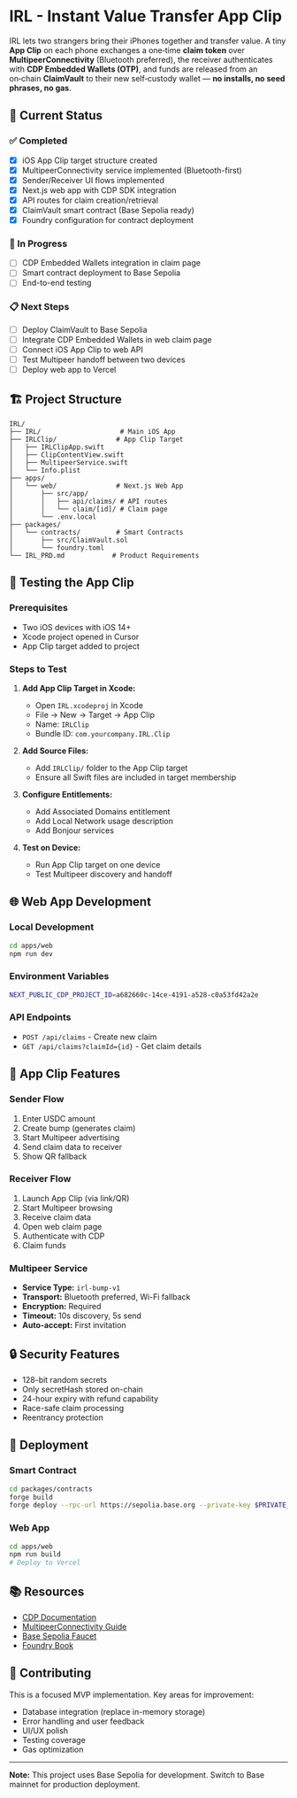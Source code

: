 # IRL - Instant Value Transfer App Clip

IRL lets two strangers bring their iPhones together and transfer value. A tiny **App Clip** on each phone exchanges a one‑time **claim token** over **MultipeerConnectivity** (Bluetooth preferred), the receiver authenticates with **CDP Embedded Wallets (OTP)**, and funds are released from an on‑chain **ClaimVault** to their new self‑custody wallet — **no installs, no seed phrases, no gas**.

## 🚀 Current Status

### ✅ Completed
- [x] iOS App Clip target structure created
- [x] MultipeerConnectivity service implemented (Bluetooth-first)
- [x] Sender/Receiver UI flows implemented
- [x] Next.js web app with CDP SDK integration
- [x] API routes for claim creation/retrieval
- [x] ClaimVault smart contract (Base Sepolia ready)
- [x] Foundry configuration for contract deployment

### 🔄 In Progress
- [ ] CDP Embedded Wallets integration in claim page
- [ ] Smart contract deployment to Base Sepolia
- [ ] End-to-end testing

### 📋 Next Steps
- [ ] Deploy ClaimVault to Base Sepolia
- [ ] Integrate CDP Embedded Wallets in web claim page
- [ ] Connect iOS App Clip to web API
- [ ] Test Multipeer handoff between two devices
- [ ] Deploy web app to Vercel

## 🏗️ Project Structure

```
IRL/
├── IRL/                    # Main iOS App
├── IRLClip/               # App Clip Target
│   ├── IRLClipApp.swift
│   ├── ClipContentView.swift
│   ├── MultipeerService.swift
│   └── Info.plist
├── apps/
│   └── web/               # Next.js Web App
│       ├── src/app/
│       │   ├── api/claims/ # API routes
│       │   └── claim/[id]/ # Claim page
│       └── .env.local
├── packages/
│   └── contracts/         # Smart Contracts
│       ├── src/ClaimVault.sol
│       └── foundry.toml
└── IRL_PRD.md            # Product Requirements
```

## 🧪 Testing the App Clip

### Prerequisites
- Two iOS devices with iOS 14+
- Xcode project opened in Cursor
- App Clip target added to project

### Steps to Test
1. **Add App Clip Target in Xcode:**
   - Open `IRL.xcodeproj` in Xcode
   - File → New → Target → App Clip
   - Name: `IRLClip`
   - Bundle ID: `com.yourcompany.IRL.Clip`

2. **Add Source Files:**
   - Add `IRLClip/` folder to the App Clip target
   - Ensure all Swift files are included in target membership

3. **Configure Entitlements:**
   - Add Associated Domains entitlement
   - Add Local Network usage description
   - Add Bonjour services

4. **Test on Device:**
   - Run App Clip target on one device
   - Test Multipeer discovery and handoff

## 🌐 Web App Development

### Local Development
```bash
cd apps/web
npm run dev
```

### Environment Variables
```bash
NEXT_PUBLIC_CDP_PROJECT_ID=a682660c-14ce-4191-a528-c0a53fd42a2e
```

### API Endpoints
- `POST /api/claims` - Create new claim
- `GET /api/claims?claimId={id}` - Get claim details

## 📱 App Clip Features

### Sender Flow
1. Enter USDC amount
2. Create bump (generates claim)
3. Start Multipeer advertising
4. Send claim data to receiver
5. Show QR fallback

### Receiver Flow
1. Launch App Clip (via link/QR)
2. Start Multipeer browsing
3. Receive claim data
4. Open web claim page
5. Authenticate with CDP
6. Claim funds

### Multipeer Service
- **Service Type:** `irl-bump-v1`
- **Transport:** Bluetooth preferred, Wi-Fi fallback
- **Encryption:** Required
- **Timeout:** 10s discovery, 5s send
- **Auto-accept:** First invitation

## 🔒 Security Features

- 128-bit random secrets
- Only secretHash stored on-chain
- 24-hour expiry with refund capability
- Race-safe claim processing
- Reentrancy protection

## 🚀 Deployment

### Smart Contract
```bash
cd packages/contracts
forge build
forge deploy --rpc-url https://sepolia.base.org --private-key $PRIVATE_KEY
```

### Web App
```bash
cd apps/web
npm run build
# Deploy to Vercel
```

## 📚 Resources

- [CDP Documentation](https://docs.cdp.coinbase.com/)
- [MultipeerConnectivity Guide](https://developer.apple.com/documentation/multipeerconnectivity)
- [Base Sepolia Faucet](https://www.coinbase.com/faucets/base-ethereum-sepolia-faucet)
- [Foundry Book](https://book.getfoundry.sh/)

## 🤝 Contributing

This is a focused MVP implementation. Key areas for improvement:
- Database integration (replace in-memory storage)
- Error handling and user feedback
- UI/UX polish
- Testing coverage
- Gas optimization

---

**Note:** This project uses Base Sepolia for development. Switch to Base mainnet for production deployment.

